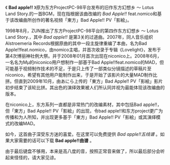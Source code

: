 

《 **Bad apple!!** 》原为东方ProjectPC-98平台发布的旧作东方幻想乡 ～ Lotus Land
Story.的一首BGM，现在指根据该曲改编的 _Bad Apple!!_ feat.nomico和基于该改编曲所创作的著名视频「東方」Bad
Apple!! PV「影絵」。

1998年8月，ZUN推出了东方ProjectPC-98平台的第四作东方幻想乡 ～ Lotus Land Story.，其中 _Bad apple!!_
是第3关的过道曲。2007年，同人音乐组织Alstroemeria Records根据原曲的其中一段主旋律重编了本曲，名为Bad
Apple!!feat.nomico，由nomico主唱，并首次收录于专辑《Lovelight》，发布于第4次博丽神社例大祭。并于2008年01月首次出现在niconico上。2008年6月，一名名为Μμ的niconico用户想制作一部基于Bad
Apple!!feat.nomico的MAD，但可能基于视频制作技术的不足，于是只上传了一部类似分镜描述的草稿片至niconico，希望有其他用户能制作出来，于是开始了该影片的大量MAD制作比拼。但直到2009年10月，由あにら上传的「東方」Bad
Apple!! PV「影絵」影片初步结束了该轮比拼。其出色的演绎效果被人们所认同并视为最能体现该改编曲的版本。

在niconico上，东方系列一直都是非常热门的改编素材，其中包括Bad apple!!，但「東方」Bad Apple!! PV「影絵」的出现，令bad
apple!!和东方project更广为传播和为人所知，并出现更多基于「東方」Bad Apple!! PV「影絵」或其演绎模式的改编MAD。

如今，这首曲子深受东方迷的喜爱。在这里可以免费提供 _Bad apple!!五线谱_ 。如果大家需要的话可以下载 **Bad apple!!曲谱** 。

由于最后键盘不够用，本来是高八度的音，按照正常音来做了，所以最后部分会听起来怪怪的，请大家见谅。

